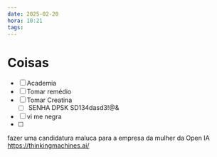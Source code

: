 ```yaml
---
date: 2025-02-20
hora: 10:21
tags:
---
```





# Coisas
- [ ] Academia
- [ ] Tomar remédio
- [ ] Tomar Creatina
	- [ ] SENHA DPSK SD134dasd3!@&
- [ ] vi me negra 
- [ ] 

fazer uma candidatura maluca para a empresa da mulher da Open IA https://thinkingmachines.ai/ 